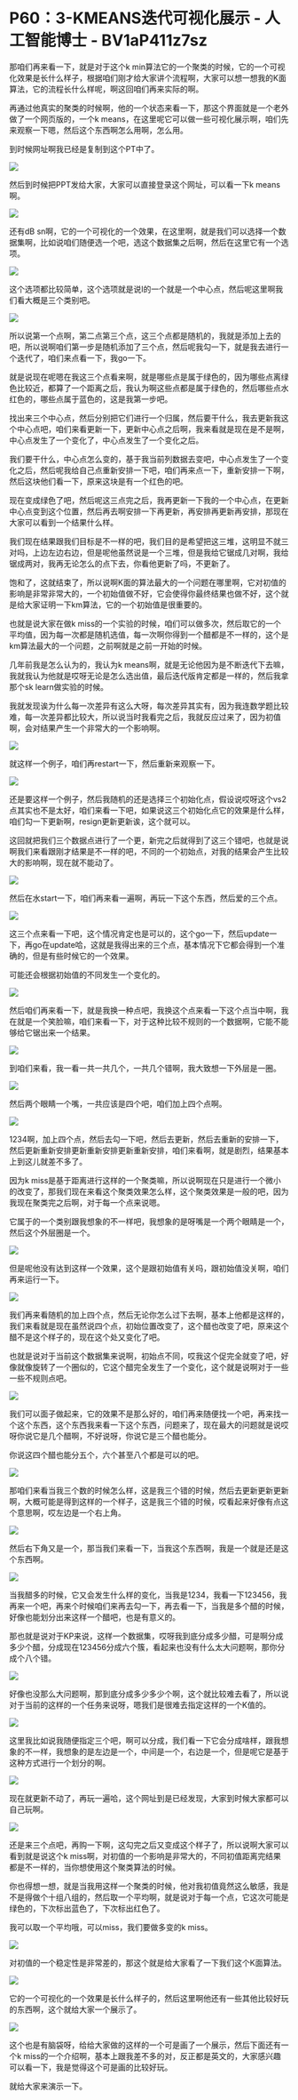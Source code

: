 # P60：3-KMEANS迭代可视化展示 - 人工智能博士 - BV1aP411z7sz

那咱们再来看一下，就是对于这个k min算法它的一个聚类的时候，它的一个可视化效果是长什么样子，根据咱们刚才给大家讲个流程啊，大家可以想一想我的K面算法，它的流程长什么样呢，啊这回咱们再来实际的啊。

再通过他真实的聚类的时候啊，他的一个状态来看一下，那这个界面就是一个老外做了一个网页版的，一个k means，在这里呢它可以做一些可视化展示啊，咱们先来观察一下嗯，然后这个东西啊怎么用啊，怎么用。

到时候网址啊我已经是复制到这个PT中了。

![](img/e69a2cd1a4df17560ba134f762ba97d6_1.png)

然后到时候把PPT发给大家，大家可以直接登录这个网址，可以看一下k means啊。

![](img/e69a2cd1a4df17560ba134f762ba97d6_3.png)

还有dB sn啊，它的一个可视化的一个效果，在这里啊，就是我们可以选择一个数据集啊，比如说咱们随便选一个吧，选这个数据集之后啊，然后在这里它有一个选项。



![](img/e69a2cd1a4df17560ba134f762ba97d6_5.png)

这个选项都比较简单，这个选项就是说I的一个就是一个中心点，然后呢这里啊我们看大概是三个类别吧。

![](img/e69a2cd1a4df17560ba134f762ba97d6_7.png)

所以说第一个点啊，第二点第三个点，这三个点都是随机的，我就是添加上去的吧，所以说啊咱们第一步是随机添加了三个点，然后呢我勾一下，就是我去进行一个迭代了，咱们来点看一下，我go一下。

就是说现在呢嗯在我这三个点看来啊，就是哪些点是属于绿色的，因为哪些点离绿色比较近，都算了一个距离之后，我认为啊这些点都是属于绿色的，然后哪些点水红色的，哪些点属于蓝色的，这是我第一步吧。

找出来三个中心点，然后分别把它们进行一个归属，然后要干什么，我去更新我这个中心点吧，咱们来看更新一下，更新中心点之后啊，我来看就是现在是不是啊，中心点发生了一个变化了，中心点发生了一个变化之后。

我们要干什么，中心点怎么变的，基于我当前列数据去变吧，中心点发生了一个变化之后，然后呢我给自己点重新安排一下吧，咱们再来点一下，重新安排一下啊，然后这块他们看一下，原来这块是有一个红色的吧。

现在变成绿色了吧，然后呢这三点完之后，我再更新一下我的一个中心点，在更新中心点变到这个位置，然后再去啊安排一下再更新，再安排再更新再安排，那现在大家可以看到一个结果什么样。

我们现在结果跟我们目标是不一样的吧，我们目的是希望把这三堆，这明显不就三对吗，上边左边右边，但是呢他虽然说是一个三堆，但是我给它锯成几对啊，我给锯成两对，我再无论怎么的点下去，你看他更新了吗，不更新了。

饱和了，这就结束了，所以说啊K面的算法最大的一个问题在哪里啊，它对初值的影响是非常非常大的，一个初始值做不好，它会使得你最终结果也做不好，这个就是给大家证明一下km算法，它的一个初始值是很重要的。

也就是说大家在做k miss的一个实验的时候，咱们可以做多次，然后取它的一个平均值，因为每一次都是随机选值，每一次啊你得到一个醋都是不一样的，这个是km算法最大的一个问题，之前啊就是之前一开始的时候。

几年前我是怎么认为的，我认为k means啊，就是无论他因为是不断迭代下去嘛，我就我认为他就是哎呀无论是怎么选出值，最后迭代版肯定都是一样的，然后我拿那个sk learn做实验的时候。

我就发现诶为什么每一次差异有这么大呀，每次差异其实有，因为我连数学题比较难，每一次差异都比较大，所以说当时我看完之后，我就反应过来了，因为初值啊，会对结果产生一个非常大的一个影响啊。



![](img/e69a2cd1a4df17560ba134f762ba97d6_9.png)

就这样一个例子，咱们再restart一下，然后重新来观察一下。

![](img/e69a2cd1a4df17560ba134f762ba97d6_11.png)

还是要这样一个例子，然后我随机的还是选择三个初始化点，假设说哎呀这个vs2点其实也不是太好，咱们来看一下吧，如果说这三个初始化点它的效果是什么样，咱们勾一下更新啊，resign更新更新诶，这个就可以。

这回就把我们三个数据点进行了一个更，新完之后就得到了这三个错吧，也就是说啊我们来看跟刚才结果是不一样的吧，不同的一个初始点，对我的结果会产生比较大的影响啊，现在就不能动了。



![](img/e69a2cd1a4df17560ba134f762ba97d6_13.png)

然后在水start一下，咱们再来看一遍啊，再玩一下这个东西，然后爱的三个点。

![](img/e69a2cd1a4df17560ba134f762ba97d6_15.png)

这三个点来看一下吧，这个情况肯定也是可以的，这个go一下，然后update一下，再go在update哈，这就是我得出来的三个点，基本情况下它都会得到一个准确的，但是有些时候它的一个效果。

可能还会根据初始值的不同发生一个变化的。

![](img/e69a2cd1a4df17560ba134f762ba97d6_17.png)

然后咱们再来看一下，就是我换一种点吧，我换这个点来看一下这个点当中啊，我在就是一个笑脸嘛，咱们来看一下，对于这种比较不规则的一个数据啊，它能不能够给它锯出来一个结果。



![](img/e69a2cd1a4df17560ba134f762ba97d6_19.png)

到咱们来看，我一看一共一共几个，一共几个错啊，我大致想一下外层是一圈。

![](img/e69a2cd1a4df17560ba134f762ba97d6_21.png)

然后两个眼睛一个嘴，一共应该是四个吧，咱们加上四个点啊。

![](img/e69a2cd1a4df17560ba134f762ba97d6_23.png)

1234啊，加上四个点，然后去勾一下吧，然后去更新，然后去重新的安排一下，然后更新重新安排更新重新安排更新重新安排，咱们来看啊，就是剧烈，结果基本上到这儿就差不多了。

因为k miss是基于距离进行这样的一个聚类嘛，所以说啊现在只是进行一个微小的改变了，那我们现在来看这个聚类效果怎么样，这个聚类效果是一般的吧，因为我现在聚类完之后啊，对于每一个点来说嗯。

它属于的一个类别跟我想象的不一样吧，我想象的是呀嘴是一个两个眼睛是一个，然后这个外层圈是一个。

![](img/e69a2cd1a4df17560ba134f762ba97d6_25.png)

但是呢他没有达到这样一个效果，这个是跟初始值有关吗，跟初始值没关啊，咱们再来运行一下。

![](img/e69a2cd1a4df17560ba134f762ba97d6_27.png)

我们再来看随机的加上四个点，然后无论你怎么过下去啊，基本上他都是这样的，我们来看就是现在虽然说四个点，初始位置改变了，这个醋也改变了吧，原来这个醋不是这个样子的，现在这个处又变化了吧。

也就是说对于当前这个数据集来说啊，初始点不同，哎我这个促完全就变了吧，好像就像旋转了一个圈似的，它这个醋完全发生了一个变化，这个就是说啊对于一些一些不规则点吧。



![](img/e69a2cd1a4df17560ba134f762ba97d6_29.png)

我们可以面子做起来，它的效果不是那么好的，咱们再来随便找一个吧，再来找一个这个东西，这个东西我来看一下这个东西，问题来了，现在最大的问题就是说哎呀你说它是几个醋啊，不好说呀，你说它是三个醋也能分。

你说这四个醋也能分五个，六个甚至八个都是可以的吧。

![](img/e69a2cd1a4df17560ba134f762ba97d6_31.png)

那咱们来看当我三个数的时候怎么样，这是我三个错的时候，然后去更新更新更新啊，大概可能是得到这样的一个样子，这是我三个错的时候，哎看起来好像有点这个意思啊，哎左边是一个右上角。



![](img/e69a2cd1a4df17560ba134f762ba97d6_33.png)

然后右下角又是一个，那当我们来看一下，当我这个东西啊，我是一个就是还是这个东西啊。

![](img/e69a2cd1a4df17560ba134f762ba97d6_35.png)

当我醋多的时候，它又会发生什么样的变化，当我是1234，我看一下123456，我再来一个吧，再来个时候咱们来再去勾一下，再去看一下，当我是多个醋的时候，好像也能划分出来这样一个醋吧，也是有意义的。

那也就是说对于KP来说，这样一个数据集，哎呀我到底分成多少醋，可是啊分成多少个醋，分成现在123456分成六个簇，看起来也没有什么太大问题啊，那你分成个八个错。



![](img/e69a2cd1a4df17560ba134f762ba97d6_37.png)

好像也没那么大问题啊，那到底分成多少多少个啊，这个就比较难去看了，所以说对于当前的这样的一个任务来说呀，嗯我们是很难去指定这样的一个K值的。



![](img/e69a2cd1a4df17560ba134f762ba97d6_39.png)

这里我比如说我随便指定三个吧，啊可以分成，我们看一下它会分成啥样，跟我想象的不一样，我想象的是左边是一个，中间是一个，右边是一个，但是呢它是基于这种方式进行一个划分的啊。



![](img/e69a2cd1a4df17560ba134f762ba97d6_41.png)

现在就更新不动了，再玩一遍哈，这个网址到是已经发现，大家到时候大家都可以自己玩啊。

![](img/e69a2cd1a4df17560ba134f762ba97d6_43.png)

还是来三个点吧，再购一下啊，这勾完之后又变成这个样子了，所以说啊大家可以看到就是说这个k miss啊，对初值的一个影响是非常大的，不同初值距离完结果都是不一样的，当你想使用这个聚类算法的时候。

你也得想一想，就是当我用这样一个聚类的时候，他对我初值竟然这么敏感，我是不是得做个十组八组的，然后取一个平均啊，就是说对于每一个点，它这次可能是绿色的，下次标出蓝色了，下次标出红色了。

我可以取一个平均哦，可以miss，我们要做多变的k miss。

![](img/e69a2cd1a4df17560ba134f762ba97d6_45.png)

对初值的一个稳定性是非常差的，那这个就是给大家看了一下我们这个K面算法。

![](img/e69a2cd1a4df17560ba134f762ba97d6_47.png)

它的一个可视化的一个效果是长什么样子的，然后这里啊他还有一些其他比较好玩的东西啊，这个就给大家一个展示了。



![](img/e69a2cd1a4df17560ba134f762ba97d6_49.png)

这个也是有脑袋呀，给给大家做的这样的一个可是画了一个展示，然后下面还有一个k miss的一个介绍啊，基本上跟我差不多的对，反正都是英文的，大家感兴趣可以看一下，我是觉得这个可是画的比较好玩。

就给大家来演示一下。
